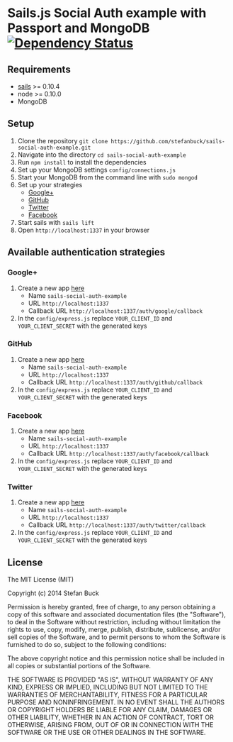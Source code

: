 # Sails.js Social Auth example with Passport and MongoDB [![Dependency Status][daviddm-url]][daviddm-image]

## Requirements

- [sails](http://sailsjs.org/) >= 0.10.4
- node >= 0.10.0
- MongoDB

## Setup

1. Clone the repository `git clone https://github.com/stefanbuck/sails-social-auth-example.git`
1. Navigate into the directory `cd sails-social-auth-example`
1. Run `npm install`  to install the dependencies
1. Set up your MongoDB settings `config/connections.js`
1. Start your MongoDB from the command line with `sudo mongod`
1. Set up your strategies
   - [Google+](#google)
   - [GitHub](#github)
   - [Twitter](#twitter)
   - [Facebook](#facebook)   
1. Start sails with `sails lift`
1. Open `http://localhost:1337` in your browser

## Available authentication strategies

### Google+
1. Create a new app [here](https://cloud.google.com/console#/project)
   - Name ```sails-social-auth-example```
   - URL ```http://localhost:1337```
   - Callback URL ```http://localhost:1337/auth/google/callback```
1. In the `config/express.js` replace `YOUR_CLIENT_ID` and `YOUR_CLIENT_SECRET` with the generated keys

### GitHub
1. Create a new app [here](https://github.com/settings/applications/new)
   - Name ```sails-social-auth-example```
   - URL ```http://localhost:1337```
   - Callback URL ```http://localhost:1337/auth/github/callback```
1. In the `config/express.js` replace `YOUR_CLIENT_ID` and `YOUR_CLIENT_SECRET` with the generated keys

### Facebook

1. Create a new app [here](https://developers.facebook.com/apps)
   - Name ```sails-social-auth-example```
   - URL ```http://localhost:1337```
   - Callback URL ```http://localhost:1337/auth/facebook/callback```
1. In the `config/express.js` replace `YOUR_CLIENT_ID` and `YOUR_CLIENT_SECRET` with the generated keys

### Twitter

1. Create a new app [here](https://apps.twitter.com/app/new)
   - Name ```sails-social-auth-example```
   - URL ```http://localhost:1337```
   - Callback URL ```http://localhost:1337/auth/twitter/callback```
1. In the `config/express.js` replace `YOUR_CLIENT_ID` and `YOUR_CLIENT_SECRET` with the generated keys



## License

The MIT License (MIT)

Copyright (c) 2014 Stefan Buck

Permission is hereby granted, free of charge, to any person obtaining a copy of
this software and associated documentation files (the "Software"), to deal in
the Software without restriction, including without limitation the rights to
use, copy, modify, merge, publish, distribute, sublicense, and/or sell copies of
the Software, and to permit persons to whom the Software is furnished to do so,
subject to the following conditions:

The above copyright notice and this permission notice shall be included in all
copies or substantial portions of the Software.

THE SOFTWARE IS PROVIDED "AS IS", WITHOUT WARRANTY OF ANY KIND, EXPRESS OR
IMPLIED, INCLUDING BUT NOT LIMITED TO THE WARRANTIES OF MERCHANTABILITY, FITNESS
FOR A PARTICULAR PURPOSE AND NONINFRINGEMENT. IN NO EVENT SHALL THE AUTHORS OR
COPYRIGHT HOLDERS BE LIABLE FOR ANY CLAIM, DAMAGES OR OTHER LIABILITY, WHETHER
IN AN ACTION OF CONTRACT, TORT OR OTHERWISE, ARISING FROM, OUT OF OR IN
CONNECTION WITH THE SOFTWARE OR THE USE OR OTHER DEALINGS IN THE SOFTWARE.

[daviddm-url]: https://david-dm.org/stefanbuck/sails-social-auth-example.png?theme=shields.io
[daviddm-image]: https://david-dm.org/stefanbuck/sails-social-auth-example
